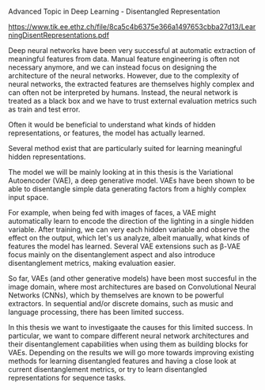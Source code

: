 Advanced Topic in Deep Learning - Disentangled Representation

https://www.tik.ee.ethz.ch/file/8ca5c4b6375e366a1497653cbba27d13/LearningDisentRepresentations.pdf

Deep neural networks have been very successful at automatic extraction of meaningful features from data. Manual feature engineering is often not necessary anymore, and we can instead focus on designing the architecture of the neural networks. However, due to the complexity of neural networks, the extracted features are themselves highly complex and can often not be interpreted by humans. Instead, the neural network is treated as a black box and we have to trust external evaluation metrics such as train and test error.

Often it would be beneficial to understand what kinds of hidden representations, or features, the model has actually learned.

Several method exist that are particularly suited for learning meaningful hidden representations.

The model we will be mainly looking at in this thesis is the Variational Autoencoder (VAE), a deep generative model. VAEs have been shown to be able to disentangle simple data generating factors from a highly complex input space.

For example, when being fed with images of faces, a VAE might automatically learn to encode the direction of the lighting in a single hidden variable. After training, we can very each hidden variable and observe the effect on the output, which let's us analyze, albeit manually, what kinds of features the model has learned. Several VAE extensions such as β-VAE focus mainly on the disentanglement aspect and also introduce disentanglement metrics, making evaluation easier.

So far, VAEs (and other generative models) have been most succesful in the image domain, where most architectures are based on Convolutional Neural Networks (CNNs), which by themselves are known to be powerful extractors. In sequential and/or discrete domains, such as music and language processing, there has been limited success.

In this thesis we want to investigaate the causes for this limited success. In particular, we want to compare different neural network architectures and their disentanglement capabilities when using them as building blocks for VAEs. Depending on the results we will go more towards improving existing methods for learning disentangled features and having a close look at current disentanglement metrics, or try to learn disentangled representations for sequence tasks.

